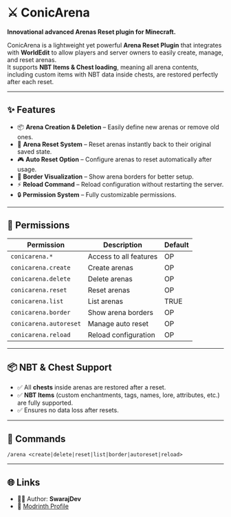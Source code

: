 # ⚔️ ConicArena
**Innovational advanced Arenas Reset plugin for Minecraft.**

ConicArena is a lightweight yet powerful **Arena Reset Plugin** that integrates with **WorldEdit** to allow players and server owners to easily create, manage, and reset arenas.  
It supports **NBT Items & Chest loading**, meaning all arena contents, including custom items with NBT data inside chests, are restored perfectly after each reset.  

---

## ✨ Features
- 📦 **Arena Creation & Deletion** – Easily define new arenas or remove old ones.  
- 🔁 **Arena Reset System** – Reset arenas instantly back to their original saved state.  
- 🎮 **Auto Reset Option** – Configure arenas to reset automatically after usage.  
- 🧱 **Border Visualization** – Show arena borders for better setup.  
- ⚡ **Reload Command** – Reload configuration without restarting the server.  
- 🔒 **Permission System** – Fully customizable permissions.  

---

## 🔑 Permissions

| Permission              | Description              | Default |
|--------------------------|--------------------------|---------|
| `conicarena.*`          | Access to all features   | OP      |
| `conicarena.create`     | Create arenas            | OP      |
| `conicarena.delete`     | Delete arenas            | OP      |
| `conicarena.reset`      | Reset arenas             | OP      |
| `conicarena.list`       | List arenas              | TRUE    |
| `conicarena.border`     | Show arena borders       | OP      |
| `conicarena.autoreset`  | Manage auto reset        | OP      |
| `conicarena.reload`     | Reload configuration     | OP      |

---

## 📦 NBT & Chest Support
- ✅ All **chests** inside arenas are restored after a reset.  
- ✅ **NBT Items** (custom enchantments, tags, names, lore, attributes, etc.) are fully supported.  
- ✅ Ensures no data loss after resets.  

---

## 📜 Commands
`/arena <create|delete|reset|list|border|autoreset|reload>`

---

## 🌐 Links
- 👨‍💻 Author: **SwarajDev**
- 🔗 [Modrinth Profile](https://modrinth.com/user/SwarajDev)
